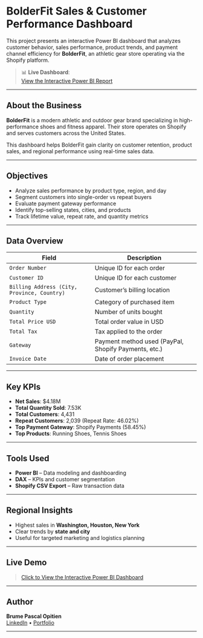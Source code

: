 #  BolderFit Sales & Customer Performance Dashboard

This project presents an interactive Power BI dashboard that analyzes customer behavior, sales performance, product trends, and payment channel efficiency for **BolderFit**, an athletic gear store operating via the Shopify platform.

> 📊 **Live Dashboard**:  
> [View the Interactive Power BI Report](https://app.powerbi.com/view?r=eyJrIjoiNmQyMDMxNWEtYzFkNy00NjhlLWIyYWMtMmFjN2QzMGYyMzMwIiwidCI6ImRmODY3OWNkLWE4MGUtNDVkOC05OWFjLWM4M2VkN2ZmOTVhMCJ9&pageName=3ca1aec96db9440b2107)

---

##  About the Business

**BolderFit** is a modern athletic and outdoor gear brand specializing in high-performance shoes and fitness apparel. Their store operates on Shopify and serves customers across the United States.

This dashboard helps BolderFit gain clarity on customer retention, product sales, and regional performance using real-time sales data.

---

##  Objectives

- Analyze sales performance by product type, region, and day
- Segment customers into single-order vs repeat buyers
- Evaluate payment gateway performance
- Identify top-selling states, cities, and products
- Track lifetime value, repeat rate, and quantity metrics

---

##  Data Overview

| Field | Description |
|-------|-------------|
| `Order Number` | Unique ID for each order |
| `Customer ID` | Unique ID for each customer |
| `Billing Address (City, Province, Country)` | Customer’s billing location |
| `Product Type` | Category of purchased item |
| `Quantity` | Number of units bought |
| `Total Price USD` | Total order value in USD |
| `Total Tax` | Tax applied to the order |
| `Gateway` | Payment method used (PayPal, Shopify Payments, etc.) |
| `Invoice Date` | Date of order placement |

---

##  Key KPIs

-  **Net Sales**: $4.18M  
-  **Total Quantity Sold**: 7.53K  
-  **Total Customers**: 4,431  
-  **Repeat Customers**: 2,039 (Repeat Rate: 46.02%)  
-  **Top Payment Gateway**: Shopify Payments (58.45%)  
-  **Top Products**: Running Shoes, Tennis Shoes

---

##  Tools Used

- **Power BI** – Data modeling and dashboarding
- **DAX** – KPIs and customer segmentation
- **Shopify CSV Export** – Raw transaction data

---

##  Regional Insights

- Highest sales in **Washington, Houston, New York**
- Clear trends by **state and city**
- Useful for targeted marketing and logistics planning

---

##  Live Demo

>  [Click to View the Interactive Power BI Dashboard](https://app.powerbi.com/view?r=eyJrIjoiNmQyMDMxNWEtYzFkNy00NjhlLWIyYWMtMmFjN2QzMGYyMzMwIiwidCI6ImRmODY3OWNkLWE4MGUtNDVkOC05OWFjLWM4M2VkN2ZmOTVhMCJ9&pageName=3ca1aec96db9440b2107)

---

##  Author

**Brume Pascal Opitien**  
[LinkedIn](https://www.linkedin.com/in/pascalbrume) • [Portfolio](https://pascalbrume-portfolio.lovable.app)

---



